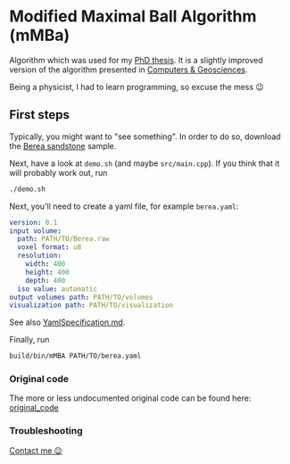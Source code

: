 # Modified Maximal Ball Algorithm (mMBa)

Algorithm which was used for my
[PhD thesis](https://archiv.ub.uni-heidelberg.de/volltextserver/26476/).
It is a slightly improved version of the algorithm presented in
[Computers & Geosciences](https://www.sciencedirect.com/science/article/pii/S0098300416305180).

Being a physicist, I had to learn programming, so excuse the mess 😉

## First steps

Typically, you might want to "see something". In order to do so, download the
[Berea sandstone](https://www.imperial.ac.uk/earth-science/research/research-groups/pore-scale-modelling/micro-ct-images-and-networks/berea-sandstone/)
sample.

Next, have a look at `demo.sh` (and maybe `src/main.cpp`). If you think that it
will probably work out, run

```bash
./demo.sh
```

Next, you'll need to create a yaml file, for example `berea.yaml`:

```yaml
version: 0.1
input volume:
  path: PATH/TO/Berea.raw
  voxel format: u8
  resolution:
    width: 400
    height: 400
    depth: 400
  iso value: automatic
output volumes path: PATH/TO/volumes
visualization path: PATH/TO/visualization
```

See also [YamlSpecification.md](./YamlSpecification.md).

Finally, run

```bash
build/bin/mMBA PATH/TO/berea.yaml
```

### Original code

The more or less undocumented original code can be found here:
[original_code](./original_code/)

### Troubleshooting

[Contact me 😉](mailto:fredi.arand@gmail.com)
